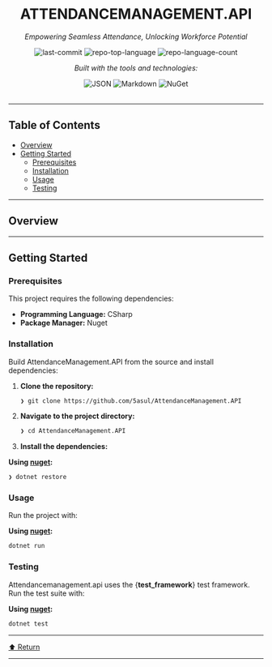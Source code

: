 <div id="top">

<!-- HEADER STYLE: CLASSIC -->
<div align="center">


# ATTENDANCEMANAGEMENT.API

<em>Empowering Seamless Attendance, Unlocking Workforce Potential</em>

<!-- BADGES -->
<img src="https://img.shields.io/github/last-commit/5asul/AttendanceManagement.API?style=flat&logo=git&logoColor=white&color=0080ff" alt="last-commit">
<img src="https://img.shields.io/github/languages/top/5asul/AttendanceManagement.API?style=flat&color=0080ff" alt="repo-top-language">
<img src="https://img.shields.io/github/languages/count/5asul/AttendanceManagement.API?style=flat&color=0080ff" alt="repo-language-count">

<em>Built with the tools and technologies:</em>

<img src="https://img.shields.io/badge/JSON-000000.svg?style=flat&logo=JSON&logoColor=white" alt="JSON">
<img src="https://img.shields.io/badge/Markdown-000000.svg?style=flat&logo=Markdown&logoColor=white" alt="Markdown">
<img src="https://img.shields.io/badge/NuGet-004880.svg?style=flat&logo=NuGet&logoColor=white" alt="NuGet">

</div>
<br>

---

## Table of Contents

- [Overview](#overview)
- [Getting Started](#getting-started)
    - [Prerequisites](#prerequisites)
    - [Installation](#installation)
    - [Usage](#usage)
    - [Testing](#testing)

---

## Overview



---

## Getting Started

### Prerequisites

This project requires the following dependencies:

- **Programming Language:** CSharp
- **Package Manager:** Nuget

### Installation

Build AttendanceManagement.API from the source and install dependencies:

1. **Clone the repository:**

    ```sh
    ❯ git clone https://github.com/5asul/AttendanceManagement.API
    ```

2. **Navigate to the project directory:**

    ```sh
    ❯ cd AttendanceManagement.API
    ```

3. **Install the dependencies:**

**Using [nuget](https://docs.microsoft.com/en-us/dotnet/csharp/):**

```sh
❯ dotnet restore
```

### Usage

Run the project with:

**Using [nuget](https://docs.microsoft.com/en-us/dotnet/csharp/):**

```sh
dotnet run
```

### Testing

Attendancemanagement.api uses the {__test_framework__} test framework. Run the test suite with:

**Using [nuget](https://docs.microsoft.com/en-us/dotnet/csharp/):**

```sh
dotnet test
```

---

<div align="left"><a href="#top">⬆ Return</a></div>

---
